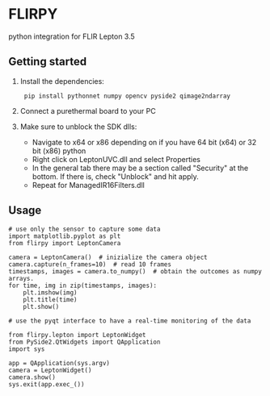 # FLIRPY

python integration for FLIR Lepton 3.5


## Getting started

1. Install the dependencies:

		pip install pythonnet numpy opencv pyside2 qimage2ndarray

2. Connect a purethermal board to your PC

4. Make sure to unblock the SDK dlls:

    * Navigate to x64 or x86 depending on if you have 64 bit (x64) or 32 bit (x86) python
    * Right click on LeptonUVC.dll and select Properties
    * In the general tab there may be a section called "Security" at the bottom. If there is, check "Unblock" and hit apply.
    * Repeat for ManagedIR16Filters.dll

## Usage

    # use only the sensor to capture some data
    import matplotlib.pyplot as plt
    from flirpy import LeptonCamera

    camera = LeptonCamera()  # inizialize the camera object
    camera.capture(n_frames=10)  # read 10 frames
    timestamps, images = camera.to_numpy()  # obtain the outcomes as numpy arrays.
    for time, img in zip(timestamps, images):
        plt.imshow(img)
        plt.title(time)
        plt.show()

    # use the pyqt interface to have a real-time monitoring of the data

    from flirpy.lepton import LeptonWidget
    from PySide2.QtWidgets import QApplication
    import sys

    app = QApplication(sys.argv)
    camera = LeptonWidget()
    camera.show()
    sys.exit(app.exec_())
